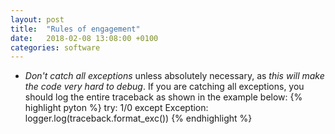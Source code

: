 ```yaml
---
layout: post
title:  "Rules of engagement"
date:   2018-02-08 13:08:00 +0100
categories: software
---
```


* *Don't catch all exceptions* unless absolutely necessary, as *this will make
  the code very hard to debug*. If you are catching all exceptions, you should
  log the entire traceback as shown in the example below:
  {% highlight pyton %}
  try:
      1/0
  except Exception:
      logger.log(traceback.format_exc())
  {% endhighlight %}
